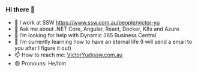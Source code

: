 ### Hi there 👋

<!--
**VictorYMH/VictorYMH** is a ✨ _special_ ✨ repository because its `README.md` (this file) appears on your GitHub profile.
-->
- 🔭 I work at SSW https://www.ssw.com.au/people/victor-yu
- 💬 Ask me about .NET Core, Angular, React, Docker, K8s and Azure
- 🤔 I’m looking for help with Dynamic 365 Business Central
- 🌱 I’m currently learning how to have an eternal life (I will send a email to you after I figure it out)
- 📫 How to reach me: VictorYu@ssw.com.au
- 😄 Pronouns: He/him
